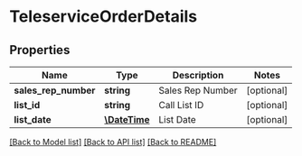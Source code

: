 # TeleserviceOrderDetails

## Properties
Name | Type | Description | Notes
------------ | ------------- | ------------- | -------------
**sales_rep_number** | **string** | Sales Rep Number | [optional] 
**list_id** | **string** | Call List ID | [optional] 
**list_date** | [**\DateTime**](\DateTime.md) | List Date | [optional] 

[[Back to Model list]](../README.md#documentation-for-models) [[Back to API list]](../README.md#documentation-for-api-endpoints) [[Back to README]](../README.md)


